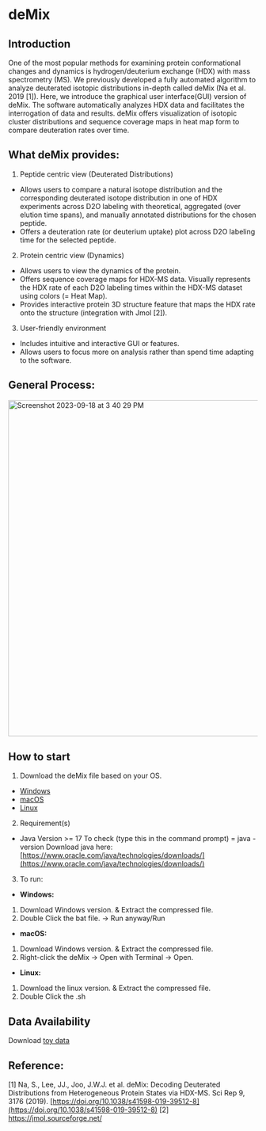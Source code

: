 # deMix

## Introduction 
One of the most popular methods for examining protein conformational changes and dynamics is hydrogen/deuterium exchange (HDX) with mass spectrometry (MS). We previously developed a fully automated algorithm to analyze deuterated isotopic distributions in-depth called deMix (Na et al. 2019 [1]). Here, we introduce the graphical user interface(GUI) version of deMix. The software automatically analyzes HDX data and facilitates the interrogation of data and results. deMix offers visualization of isotopic cluster distributions and sequence coverage maps in heat map form to compare deuteration rates over time.</br>

## What deMix  provides:
1. Peptide centric view (Deuterated Distributions)</br>
- Allows users to compare a natural isotope distribution and the corresponding deuterated isotope distribution in one of HDX experiments across D2O labeling with theoretical, aggregated (over elution time spans), and manually annotated distributions for the chosen peptide.</br>
- Offers a deuteration rate (or deuterium uptake) plot across D2O labeling time for the selected peptide.</br>
2. Protein centric view (Dynamics)</br>
 - Allows users to view the dynamics of the protein.</br>
 - Offers sequence coverage maps for HDX-MS data. Visually represents the HDX rate of each D2O labeling times within the HDX-MS dataset using colors (= Heat Map).</br>
 - Provides interactive protein 3D structure feature that maps the HDX rate onto the structure (integration with Jmol [2]).
3. User-friendly environment</br>
  - Includes intuitive and interactive GUI or features.</br>
  - Allows users to focus more on analysis rather than spend time adapting to the software.</br>

## General Process:  
<img width="679" alt="Screenshot 2023-09-18 at 3 40 29 PM" src="https://github.com/junghyey/deMix/assets/102386164/8f69b01a-6417-4876-8842-c4791e02c352">

## How to start
1. Download the deMix file based on your OS.</br>
  - [Windows](https://www.dropbox.com/scl/fi/f04bfdxs5mylplgxco9se/deMix_ver2_windows.zip?rlkey=ymqbi3c8tpzez6dsy7zv3sruc&dl=0)
  - [macOS](https://www.dropbox.com/scl/fi/73q9p73z9zxu9p8lno5o2/deMix_ver2_macos.zip?rlkey=d63a2x4vp9xaxxq8jz5jsupmf&dl=0)
  - [Linux](https://www.dropbox.com/scl/fi/wawfqmhxi3pty9jlmnu1u/deMix_ver2_linux.zip?rlkey=oo66apu69hdtlvcfewy6q8o9p&dl=0)
2. Requirement(s) </br>
  - Java Version >= 17 
    To check (type this in the command prompt) = java - version
    Download java here: [https://www.oracle.com/java/technologies/downloads/](https://www.oracle.com/java/technologies/downloads/)
3. To run:</br>
  - **Windows:** </br>
  1. Download Windows version. & Extract the compressed file.</br>
  2. Double Click the bat file. → Run anyway/Run</br>
  - **macOS:** </br>
  1. Download Windows version. & Extract the compressed file.</br>
  2. Right-click the deMix → Open with Terminal → Open. </br>
  - **Linux:** </br>
  1. Download the linux version. & Extract the compressed file.</br>
  2. Double Click the .sh</br>

## Data Availability
Download [toy data](https://drive.google.com/drive/folders/14hrLwB3J0-TqThkVecsHuYoMv-T384M-?usp=drive_link)

## Reference:
[1] Na, S., Lee, JJ., Joo, J.W.J. et al. deMix: Decoding Deuterated Distributions from Heterogeneous Protein States via HDX-MS. Sci Rep 9, 3176 (2019). [https://doi.org/10.1038/s41598-019-39512-8](https://doi.org/10.1038/s41598-019-39512-8)
[2] https://jmol.sourceforge.net/

